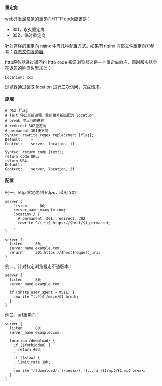 #### 重定向

web开发最常见的重定向HTTP code应该是：

* 301，永久重定向
* 302，临时重定向

针对这样的重定向 nginx 中有几种配置方式。如果有 nginx 内部文件重定向可参考：[静态文件服务器](config/file-svr.md#try_files)。



http服务器通过返回的 http code 指示浏览器这是一个重定向响应，同时服务器会在返回的响应头里加上：

```
Location: xxx
```

浏览器通过读取 location 进行二次访问，完成请求。

#### 原理

```
# 可选 flag
# last 停止当前进程，重新搜索新匹配的 location
# break 停止当前进程
# redirect 302重定向
# permanent 301重定向
Syntax:	rewrite regex replacement [flag];
Default:	—
Context:	server, location, if

Syntax:	return code [text];
return code URL;
return URL;
Default:	—
Context:	server, location, if
```



#### 配置

例一，http 重定向到 https，采用 301：

```
server {
    listen      80;
    server_name example.com;
    location / {
      # permanent: 301, redirect: 302
      rewrite ^/(.*)$ https://$host/$1 permanent;
    }
}

server {
  listen      80;
  server_name example.com;
  return      301 https://$host$request_uri;
}
```



例二，针对特定浏览器走不通版本：

```
server {
  listen      80;
  server_name example.com;
  
  if ($http_user_agent ~ MSIE) {
    rewrite ^(.*)$ /msie/$1 break;
  }
}
```



例三，url重定向：

```
server {
  listen      80;
  server_name example.com;
  
  location /download/ {
    if ($forbidden) {
      return 403;
    }
    if ($slow) {
      limit_rate 10k;
    }
    rewrite ^/(download/.*)/media/(.*)\..*$ /$1/mp3/$2.mp3 break;
  }
}
```

